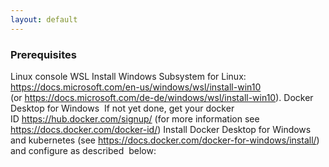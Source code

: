 ```yaml
---
layout: default
---
```


### Prerequisites
Linux console WSL
Install Windows Subsystem for Linux:
https://docs.microsoft.com/en-us/windows/wsl/install-win10 (or https://docs.microsoft.com/de-de/windows/wsl/install-win10).
Docker Desktop for Windows
 If not yet done, get your docker ID https://hub.docker.com/signup/ (for more information see https://docs.docker.com/docker-id/)
Install Docker Desktop for Windows and kubernetes (see https://docs.docker.com/docker-for-windows/install/) and configure as described  below:
